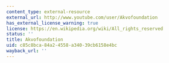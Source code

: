 ```yaml
---
content_type: external-resource
external_url: http://www.youtube.com/user/Akvofoundation
has_external_license_warning: true
license: https://en.wikipedia.org/wiki/All_rights_reserved
status: ''
title: Akvofoundation
uid: c85c8bca-84a2-4558-a340-39cb6158e4bc
wayback_url: ''
---
```

